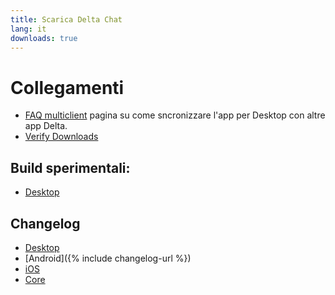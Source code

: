 ```yaml
---
title: Scarica Delta Chat
lang: it
downloads: true
---
```




<!-- GENERATED FILE -- DO NOT EDIT -->



# Collegamenti

* [FAQ multiclient](help#multiclient) pagina su come sncronizzare l'app per Desktop con altre  app Delta. 
* [Verify Downloads](verify-downloads)

## Build sperimentali:
* [Desktop](https://download.delta.chat/desktop/preview/)

## Changelog

* [Desktop](https://github.com/deltachat/deltachat-desktop/blob/master/CHANGELOG.md)
* [Android]({% include changelog-url %})
* [iOS](https://github.com/deltachat/deltachat-ios/blob/master/CHANGELOG.md)
* [Core](https://github.com/deltachat/deltachat-core-rust/blob/master/CHANGELOG.md)
